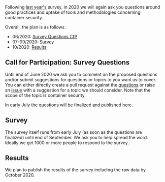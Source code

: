 Following [last year's](https://github.com/mhausenblas/aws-container-security-survey-2019) survey, in 2020 we will again ask you questions around good practices and uptake of tools and methodologies concerning container security.

Overall, the plan is as follows:

* 06/2020: [Survey Questions CfP](#)
* 07-09/2020: [Survey](#survey)
* 10/2020: [Results](#results)

## Call for Participation: Survey Questions

Until end of June 2020 we ask you to comment on the proposed questions and/or submit suggestions for questions or topics to you want us to cover. You can either directly create a pull request against the [questions](questions.md) or raise an [issue](https://github.com/mhausenblas/aws-container-security-survey-2020/issues) with a suggestion for a topic we should consider. Note that the scope of the topic is container security.

In early July the questions will be finalized and published here.

## Survey

The survey itself runs from early July (as soon as the questions are finalized) until end of September. We ask you to help spread the word. Ideally we get 1000 or more people to respond to the survey.

## Results

 We plan to publish the results of the survey including the raw data by October 2020.
